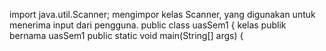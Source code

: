 import java.util.Scanner; 
    mengimpor kelas Scanner, yang digunakan untuk menerima input dari pengguna.
public class uasSem1 {
    kelas publik bernama uasSem1
public static void main(String[] args) {
    